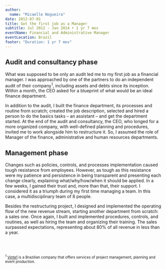 ```yaml
---
author:
  name: "Micaelle Nogueira"
date: 2012-07-01
title: Got the first job as a Manager
subtitle: Jul 2012 - Jan 2014 • 1 yr 7 mos
eventName: Financial and Administrative Manager
eventLocation: Brazil
footer: "Duration: 1 yr 7 mos"
---
```


## Audit and consultancy phase

What was supposed to be only an audit led me to my first job as a financial manager. I was approached by one of the partners to do an independent audit of their company<sup>1</sup>, including assets and debts since its inception. Within a month, the CEO asked for a blueprint of what would be an ideal finance department.

In addition to the audit, I built the finance department, its processes and routine from scratch; created the job description, selected and hired a person to do the basics tasks – an assistant – and get the department started. At the end of the audit and consultancy, the CEO, who longed for a more organized company, with well-defined planning and procedures, invited me to work alongside him to restructure it. So, I assumed the role of Manager of the finance, administrative and human resources departments.

## Management phase

Changes such as policies, controls, and processes implementation caused tough resistance from employees. However, as tough as this resistance were my patience and persistence in being transparent and presenting each change clearly, explaining what/why/how/when it should be applied. In a few weeks, I gained their trust and, more than that, their support. I considered it as a triumph during my first time managing a team. In this case, a multidisciplinary team of 8 people.

Besides the restructuring project, I designed and implemented the operating flow of the new revenue stream, starting another department from scratch: a sales one. Once again, I built and implemented procedures, controls, and routines, as well as hiring the team and organizing their training. The sales surpassed expectations, representing about 80% of all revenue in less than a year.

<br/>
<br/>

<small><sup>1</sup> [Vinte1](https://www.facebook.com/profile.php?id=100072242684815) is a Brazilian company that offers services of project management, planning and event production.</small>